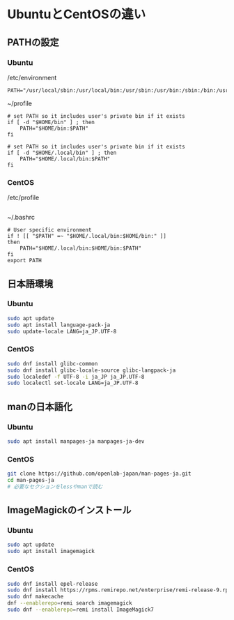 # UbuntuとCentOSの違い

## PATHの設定

### Ubuntu

/etc/environment
```
PATH="/usr/local/sbin:/usr/local/bin:/usr/sbin:/usr/bin:/sbin:/bin:/usr/games:/usr/local/games:/snap/bin"
```
~/profile

```
# set PATH so it includes user's private bin if it exists
if [ -d "$HOME/bin" ] ; then
    PATH="$HOME/bin:$PATH"
fi

# set PATH so it includes user's private bin if it exists
if [ -d "$HOME/.local/bin" ] ; then
    PATH="$HOME/.local/bin:$PATH"
fi
```

### CentOS

/etc/profile

```

```


~/.bashrc
```
# User specific environment
if ! [[ "$PATH" =~ "$HOME/.local/bin:$HOME/bin:" ]]
then
    PATH="$HOME/.local/bin:$HOME/bin:$PATH"
fi
export PATH
```


## 日本語環境

### Ubuntu

``` bash
sudo apt update
sudo apt install language-pack-ja
sudo update-locale LANG=ja_JP.UTF-8

```

### CentOS

``` bash
sudo dnf install glibc-common
sudo dnf install glibc-locale-source glibc-langpack-ja
sudo localedef -f UTF-8 -i ja_JP ja_JP.UTF-8
sudo localectl set-locale LANG=ja_JP.UTF-8

```

## manの日本語化

### Ubuntu

``` bash
sudo apt install manpages-ja manpages-ja-dev

```

### CentOS

``` bash
git clone https://github.com/openlab-japan/man-pages-ja.git
cd man-pages-ja
# 必要なセクションをlessやmanで読む

```

## ImageMagickのインストール

### Ubuntu

``` bash
sudo apt update
sudo apt install imagemagick

```

### CentOS

``` bash
sudo dnf install epel-release
sudo dnf install https://rpms.remirepo.net/enterprise/remi-release-9.rpm
sudo dnf makecache
dnf --enablerepo=remi search imagemagick
sudo dnf --enablerepo=remi install ImageMagick7

```


